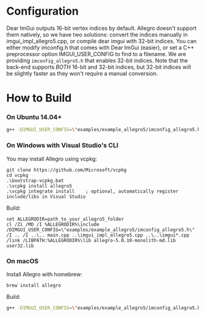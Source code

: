 
# Configuration

Dear ImGui outputs 16-bit vertex indices by default.
Allegro doesn't support them natively, so we have two solutions: convert the indices manually in imgui_impl_allegro5.cpp, or compile dear imgui with 32-bit indices.
You can either modify imconfig.h that comes with Dear ImGui (easier), or set a C++ preprocessor option IMGUI_USER_CONFIG to find to a filename.
We are providing `imconfig_allegro5.h` that enables 32-bit indices.
Note that the back-end supports _BOTH_ 16-bit and 32-bit indices, but 32-bit indices will be slightly faster as they won't require a manual conversion.

# How to Build

### On Ubuntu 14.04+

```bash
g++ -DIMGUI_USER_CONFIG=\"examples/example_allegro5/imconfig_allegro5.h\" -I .. -I ../.. main.cpp ../imgui_impl_allegro5.cpp ../../imgui*.cpp -lallegro -lallegro_primitives -o allegro5_example
```

### On Windows with Visual Studio's CLI

You may install Allegro using vcpkg:
```
git clone https://github.com/Microsoft/vcpkg
cd vcpkg
.\bootstrap-vcpkg.bat
.\vcpkg install allegro5
.\vcpkg integrate install    ; optional, automatically register include/libs in Visual Studio
```

Build:
```
set ALLEGRODIR=path_to_your_allegro5_folder
cl /Zi /MD /I %ALLEGRODIR%\include /DIMGUI_USER_CONFIG=\"examples/example_allegro5/imconfig_allegro5.h\" /I .. /I ..\.. main.cpp ..\imgui_impl_allegro5.cpp ..\..\imgui*.cpp /link /LIBPATH:%ALLEGRODIR%\lib allegro-5.0.10-monolith-md.lib user32.lib
```

### On macOS

Install Allegro with homebrew:

`brew install allegro`

Build:
```bash
g++ -DIMGUI_USER_CONFIG=\"examples/example_allegro5/imconfig_allegro5.h\" -I .. -I ../.. main.cpp ../imgui_impl_allegro5.cpp ../../imgui*.cpp -lallegro -lallegro_main -lallegro_primitives -o allegro5_example
```
